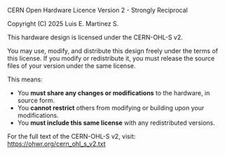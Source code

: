 CERN Open Hardware Licence Version 2 - Strongly Reciprocal

Copyright (C) 2025 Luis E. Martinez S.

This hardware design is licensed under the CERN-OHL-S v2.

You may use, modify, and distribute this design freely under the terms of this license. If you modify or redistribute it, you must release the source files of your version under the same license.

This means:
- You **must share any changes or modifications** to the hardware, in source form.
- You **cannot restrict** others from modifying or building upon your modifications.
- You **must include this same license** with any redistributed versions.

For the full text of the CERN-OHL-S v2, visit:  
https://ohwr.org/cern_ohl_s_v2.txt
